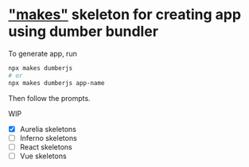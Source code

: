# ["makes"](https://github.com/huochunpeng/makes) skeleton for creating app using dumber bundler


To generate app, run
```sh
npx makes dumberjs
# or
npx makes dumberjs app-name
```
Then follow the prompts.

WIP
- [x] Aurelia skeletons
- [ ] Inferno skeletons
- [ ] React skeletons
- [ ] Vue skeletons